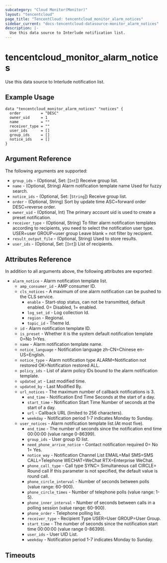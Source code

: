 ```yaml
---
subcategory: "Cloud Monitor(Monitor)"
layout: "tencentcloud"
page_title: "TencentCloud: tencentcloud_monitor_alarm_notices"
sidebar_current: "docs-tencentcloud-datasource-monitor_alarm_notices"
description: |-
  Use this data source to Interlude notification list.
---
```


# tencentcloud_monitor_alarm_notices

Use this data source to Interlude notification list.

## Example Usage

```hcl
data "tencentcloud_monitor_alarm_notices" "notices" {
  order         = "DESC"
  owner_uid     = 1
  name          = ""
  receiver_type = ""
  user_ids      = []
  group_ids     = []
  notice_ids    = []
}
```

## Argument Reference

The following arguments are supported:

* `group_ids` - (Optional, Set: [`Int`]) Receive group list.
* `name` - (Optional, String) Alarm notification template name Used for fuzzy search.
* `notice_ids` - (Optional, Set: [`String`]) Receive group list.
* `order` - (Optional, String) Sort by update time ASC=forward order DESC=reverse order.
* `owner_uid` - (Optional, Int) The primary account uid is used to create a preset notification.
* `receiver_type` - (Optional, String) To filter alarm notification templates according to recipients, you need to select the notification user type. USER=user GROUP=user group Leave blank = not filter by recipient.
* `result_output_file` - (Optional, String) Used to store results.
* `user_ids` - (Optional, Set: [`Int`]) List of recipients.

## Attributes Reference

In addition to all arguments above, the following attributes are exported:

* `alarm_notice` - Alarm notification template list.
  * `amp_consumer_id` - AMP consumer ID.
  * `cls_notices` - A maximum of one alarm notification can be pushed to the CLS service.
    * `enable` - Start-stop status, can not be transmitted, default enabled. 0= Disabled, 1= enabled.
    * `log_set_id` - Log collection Id.
    * `region` - Regional.
    * `topic_id` - Theme Id.
  * `id` - Alarm notification template ID.
  * `is_preset` - Whether it is the system default notification template 0=No 1=Yes.
  * `name` - Alarm notification template name.
  * `notice_language` - Notification language zh-CN=Chinese en-US=English.
  * `notice_type` - Alarm notification type ALARM=Notification not restored OK=Notification restored ALL.
  * `policy_ids` - List of alarm policy IDs bound to the alarm notification template.
  * `updated_at` - Last modified time.
  * `updated_by` - Last Modified By.
  * `url_notices` - The maximum number of callback notifications is 3.
    * `end_time` - Notification End Time Seconds at the start of a day.
    * `start_time` - Notification Start Time Number of seconds at the start of a day.
    * `url` - Callback URL (limited to 256 characters).
    * `weekday` - Notification period 1-7 indicates Monday to Sunday.
  * `user_notices` - Alarm notification template list.(At most five).
    * `end_time` - The number of seconds since the notification end time 00:00:00 (value range 0-86399).
    * `group_ids` - User group ID list.
    * `need_phone_arrive_notice` - Contact notification required 0= No 1= Yes.
    * `notice_way` - Notification Channel List EMAIL=Mail SMS=SMS CALL=Telephone WECHAT=WeChat RTX=Enterprise WeChat.
    * `phone_call_type` - Call type SYNC= Simultaneous call CIRCLE= Round call If this parameter is not specified, the default value is round call.
    * `phone_circle_interval` - Number of seconds between polls (value range: 60-900).
    * `phone_circle_times` - Number of telephone polls (value range: 1-5).
    * `phone_inner_interval` - Number of seconds between calls in a polling session (value range: 60-900).
    * `phone_order` - Telephone polling list.
    * `receiver_type` - Recipient Type USER=User GROUP=User Group.
    * `start_time` - The number of seconds since the notification start time 00:00:00 (value range 0-86399).
    * `user_ids` - User UID List.
    * `weekday` - Notification period 1-7 indicates Monday to Sunday.


## Timeouts

<no value>


